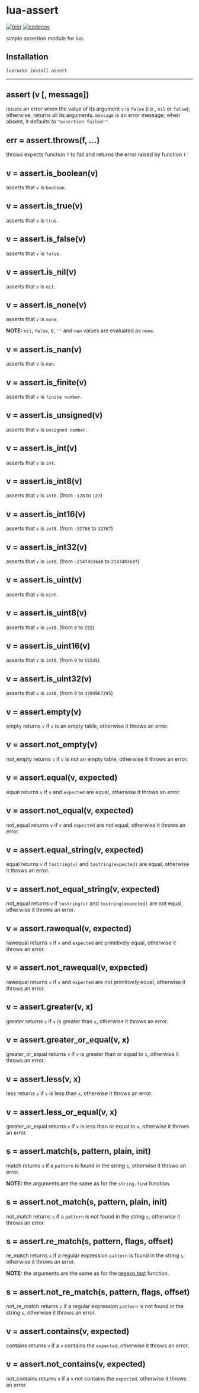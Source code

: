 # lua-assert

[![test](https://github.com/mah0x211/lua-assert/actions/workflows/test.yml/badge.svg)](https://github.com/mah0x211/lua-assert/actions/workflows/test.yml)
[![codecov](https://codecov.io/gh/mah0x211/lua-assert/branch/master/graph/badge.svg)](https://codecov.io/gh/mah0x211/lua-assert)

simple assertion module for lua.

## Installation

```sh
luarocks install assert
```

***

## assert (v [, message])

issues an error when the value of its argument `v` is `false` (i.e., `nil` or `false`); otherwise, returns all its arguments. `message` is an error message; when absent, it defaults to `"assertion failed!"`.


## err = assert.throws(f, ...)

throws expects function `f` to fail and returns the error raised by function `f`.


## v = assert.is_boolean(v)

asserts that `v` is `boolean`.


## v = assert.is_true(v)

asserts that `v` is `true`.


## v = assert.is_false(v)

asserts that `v` is `false`.


## v = assert.is_nil(v)

asserts that `v` is `nil`.


## v = assert.is_none(v)

asserts that `v` is `none`.

**NOTE:** `nil`, `false`, `0`, `''` and `nan` values are evaluated as `none`.


## v = assert.is_nan(v)

asserts that `v` is `nan`.


## v = assert.is_finite(v)

asserts that `v` is `finite number`.


## v = assert.is_unsigned(v)

asserts that `v` is `unsigned number`.


## v = assert.is_int(v)

asserts that `v` is `int`.


## v = assert.is_int8(v)

asserts that `v` is `int8`. (from `-128` to `127`)


## v = assert.is_int16(v)

asserts that `v` is `int8`. (from `-32768` to `32767`)


## v = assert.is_int32(v)

asserts that `v` is `int8`. (from `-2147483648` to `2147483647`)

## v = assert.is_uint(v)

asserts that `v` is `uint`.


## v = assert.is_uint8(v)

asserts that `v` is `int8`. (from `0` to `255`)


## v = assert.is_uint16(v)

asserts that `v` is `int8`. (from `0` to `65535`)


## v = assert.is_uint32(v)

asserts that `v` is `int8`. (from `0` to `4294967295`)


## v = assert.empty(v)

empty returns `v` if `v` is an empty table, otherwise it throws an error.


## v = assert.not_empty(v)

not_empty returns `v` if `v` is not an empty table, otherwise it throws an error.


## v = assert.equal(v, expected)

equal returns `v` if `v` and `expected` are equal, otherwise it throws an error.


## v = assert.not_equal(v, expected)

not_equal returns `v` if `v` and `expected` are not equal, otherwise it throws an error.


## v = assert.equal_string(v, expected)

equal returns `v` if `tostring(v)` and `tostring(expected)` are equal, otherwise it throws an error.


## v = assert.not_equal_string(v, expected)

not_equal returns `v` if `tostring(v)` and `tostring(expected)` are not equal, otherwise it throws an error.


## v = assert.rawequal(v, expected)

rawequal returns `v` if `v` and `expected` are primitively equal, otherwise it throws an error.


## v = assert.not_rawequal(v, expected)

rawequal returns `v` if `v` and `expected` are not primitively equal, otherwise it throws an error.


## v = assert.greater(v, x)

greater returns `v` if `v` is greater than `x`, otherwise it throws an error.


## v = assert.greater_or_equal(v, x)

greater_or_equal returns `v` if `v` is greater than or equal to `x`, otherwise it throws an error.


## v = assert.less(v, x)

less returns `v` if `v` is less than `x`, otherwise it throws an error.


## v = assert.less_or_equal(v, x)

greater_or_equal returns `v` if `v` is less than or equal to `x`, otherwise it throws an error.


## s = assert.match(s, pattern, plain, init)

match returns `s` if a `pattern` is found in the string `s`, otherwise it throws an error.

**NOTE:** the arguments are the same as for the `string.find` function.


## s = assert.not_match(s, pattern, plain, init)

not_match returns `s` if a `pattern` is not found in the string `s`, otherwise it throws an error.


## s = assert.re_match(s, pattern, flags, offset)

re_match returns `s` if a regular expression `pattern` is found in the string `s`, otherwise it throws an error.

**NOTE:** the arguments are the same as for the [regexp.test](https://github.com/mah0x211/lua-regex#ok-err--regextest-sbj-pattern--flgs--offset-) function.


## s = assert.not_re_match(s, pattern, flags, offset)

not_re_match returns `s` if a regular expression `pattern` is not found in the string `s`, otherwise it throws an error.


## v = assert.contains(v, expected)

contains returns `v` if a `v` contains the `expected`, otherwise it throws an error.


## v = assert.not_contains(v, expected)

not_contains returns `v` if a `v` not contains the `expected`, otherwise it throws an error.
